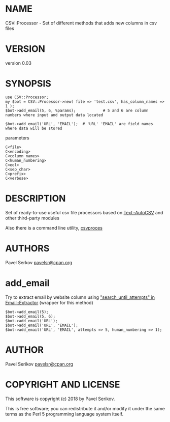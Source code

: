 # NAME

CSV::Processor - Set of different methods that adds new columns in csv files

# VERSION

version 0.03

# SYNOPSIS

    use CSV::Processor;
    my $bot = CSV::Processor->new( file => 'test.csv', has_column_names => 1 );    
    $bot->add_email(5, 6, %params);            # 5 and 6 are column numbers where input and output data located
    
    $bot->add_email('URL', 'EMAIL');  # 'URL' 'EMAIL' are field names where data will be stored

parameters

    C<file>
    C<encoding>
    C<column_names>
    C<human_numbering>
    C<eol>
    C<sep_char>
    C<prefix>
    C<verbose>

# DESCRIPTION

Set of ready-to-use useful csv file processors based on [Text::AutoCSV](https://metacpan.org/pod/Text::AutoCSV) and other third-party modules

Also there is a command line utility, [csvproces](https://metacpan.org/pod/csvproces)

# AUTHORS

Pavel Serkov <pavelsr@cpan.org>

# add\_email

Try to extract email by website column using ["search\_until\_attempts" in Email::Extractor](https://metacpan.org/pod/Email::Extractor#search_until_attempts) (wrapper for this method)

    $bot->add_email(5);
    $bot->add_email(5, 6);
    $bot->add_email('URL');
    $bot->add_email('URL', 'EMAIL');
    $bot->add_email('URL', 'EMAIL', attempts => 5, human_numbering => 1);

# AUTHOR

Pavel Serikov <pavelsr@cpan.org>

# COPYRIGHT AND LICENSE

This software is copyright (c) 2018 by Pavel Serikov.

This is free software; you can redistribute it and/or modify it under
the same terms as the Perl 5 programming language system itself.
